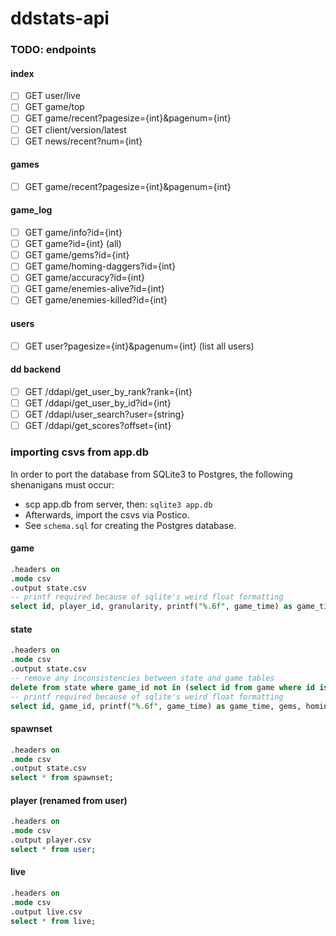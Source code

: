 # ddstats-api

### TODO: endpoints

#### index

- [ ] GET user/live
- [ ] GET game/top
- [ ] GET game/recent?pagesize={int}&pagenum={int}
- [ ] GET client/version/latest
- [ ] GET news/recent?num={int}

#### games

- [ ] GET game/recent?pagesize={int}&pagenum={int}

#### game_log

- [ ] GET game/info?id={int}
- [ ] GET game?id={int} (all)
- [ ] GET game/gems?id={int}
- [ ] GET game/homing-daggers?id={int}
- [ ] GET game/accuracy?id={int}
- [ ] GET game/enemies-alive?id={int}
- [ ] GET game/enemies-killed?id={int}

#### users

- [ ] GET user?pagesize={int}&pagenum={int} (list all users)

#### dd backend

- [ ] GET /ddapi/get_user_by_rank?rank={int}
- [ ] GET /ddapi/get_user_by_id?id={int}
- [ ] GET /ddapi/user_search?user={string}
- [ ] GET /ddapi/get_scores?offset={int}

### importing csvs from app.db

In order to port the database from SQLite3 to Postgres, the following shenanigans must occur:

- scp app.db from server, then: `sqlite3 app.db`
- Afterwards, import the csvs via Postico.
- See `schema.sql` for creating the Postgres database.

#### game

```sql
.headers on
.mode csv
.output state.csv
-- printf required because of sqlite's weird float formatting
select id, player_id, granularity, printf("%.6f", game_time) as game_time, death_type, gems, homing_daggers, daggers_fired, daggers_hit, enemies_alive, enemies_killed, time_stamp, replay_player_id, survival_hash, version, printf("%.6f", level_two_time) as level_two_time, printf("%.6f", level_three_time) as level_three_time, printf("%.6f", level_four_time) as level_four_time, printf("%.6f", homing_daggers_max_time) as homing_daggers_max_time, printf("%.6f", enemies_alive_max_time) as enemies_alive_max_time, homing_daggers_max, enemies_alive_max from game;
```

#### state

```sql
.headers on
.mode csv
.output state.csv
-- remove any inconsistencies between state and game tables
delete from state where game_id not in (select id from game where id is not null);
-- printf required because of sqlite's weird float formatting
select id, game_id, printf("%.6f", game_time) as game_time, gems, homing_daggers, daggers_hit, daggers_fired, enemies_alive, enemies_killed from state;
```

#### spawnset

```sql
.headers on
.mode csv
.output state.csv
select * from spawnset;
```

#### player (renamed from user)

```sql
.headers on
.mode csv
.output player.csv
select * from user;
```

#### live

```sql
.headers on
.mode csv
.output live.csv
select * from live;
```
